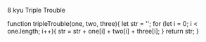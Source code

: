 8 kyu
Triple Trouble

function tripleTrouble(one, two, three){
  let str = '';
  for (let i = 0; i < one.length; i++){
  str = str + one[i] + two[i] + three[i];
  }
  return str;
 }
